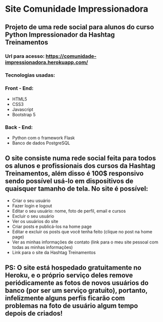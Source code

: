 # Site Comunidade Impressionadora
## Projeto de uma rede social para alunos do curso Python Impressionador da Hashtag Treinamentos

### Url para acesso: https://comunidade-impressionadora.herokuapp.com/

### Tecnologias usadas:
### Front - End:
- HTML5
- CSS3
- Javascript
- Bootstrap 5
### Back - End:
- Python com o framework Flask
- Banco de dados PostgreSQL

## O site consiste numa rede social feita para todos os alunos e profissionais dos cursos da Hashtag Treinamentos, além disso é 100$ responsivo sendo possível usá-lo em dispositivos de quaisquer tamanho de tela. No site é possível:
- Criar o seu usuário
- Fazer login e logout
- Editar o seu usuário: nome, foto de perfil, email e cursos
- Excluir o seu usuário
- Ver os usuários do site
- Criar posts e publicá-los na home page
- Editar e excluir os posts que você tenha feito (clique no post na home page)
- Ver as minhas informações de contato (link para o meu site pessoal com todas as minhas informações)
- Link para o site da Hashtag Treinamentos
## PS: O site está hospedado gratuitamente no Heroku, e o próprio serviço deles remove periódicamente as fotos de novos usuários do banco (por ser um serviço gratuito), portanto, infelizmente alguns perfis ficarão com problemas na foto de usuário algum tempo depois de criados!
